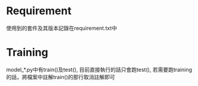 # Requirement
使用到的套件及其版本記錄在requirement.txt中

# Training
model_*.py中有train()及test(), 目前直接執行的話只會跑test(), 若需要跑training的話，將檔案中註解train()的那行取消註解即可
